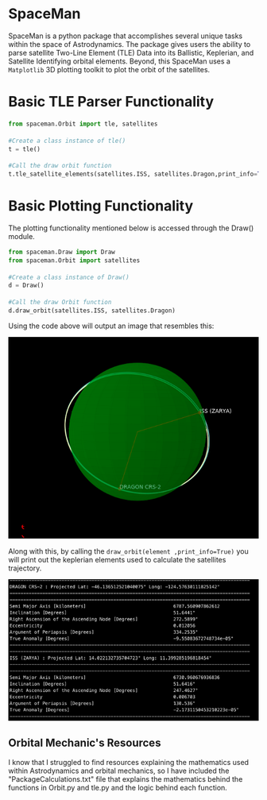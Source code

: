 # SpaceMan

SpaceMan is a python package that accomplishes several unique tasks within the space of Astrodynamics. The package gives users the ability to parse satellite Two-Line Element (TLE) Data into its Ballistic, Keplerian, and Satellite Identifying orbital elements. Beyond, this SpaceMan uses a `Matplotlib` 3D plotting toolkit to plot the orbit of the satellites.

# Basic TLE Parser Functionality

```python
from spaceman.Orbit import tle, satellites

#Create a class instance of tle()
t = tle()

#Call the draw orbit function
t.tle_satellite_elements(satellites.ISS, satellites.Dragon,print_info=True)
```

# Basic Plotting Functionality

The plotting functionality mentioned below is accessed through the Draw() module.

```python
from spaceman.Draw import Draw
from spaceman.Orbit import satellites

#Create a class instance of Draw()
d = Draw()

#Call the draw Orbit function
d.draw_orbit(satellites.ISS, satellites.Dragon)
```

Using the code above will output an image that resembles this:

![alt text](./info/img/ISS_Dragon.png)

Along with this, by calling the `draw_orbit(element ,print_info=True)` you will print out the keplerian elements used to calculate the satellites trajectory.

![alt text](./info/img/example_output.png)







## Orbital Mechanic's Resources
I know that I struggled to find resources explaining the mathematics used within Astrodynamics and orbital mechanics, so I have included the "PackageCalculations.txt" file that explains the mathematics behind the functions in Orbit.py and tle.py and the logic behind each function.
